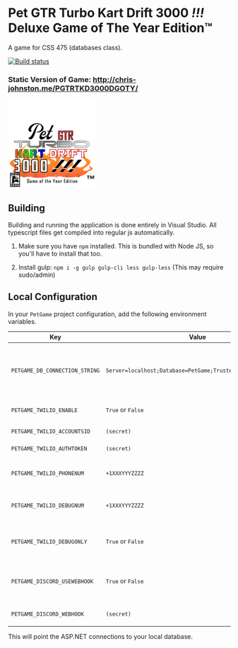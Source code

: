 # Pet GTR Turbo Kart Drift 3000 _!!!_ Deluxe Game of The Year Edition™

A game for CSS 475 (databases class).

[![Build status](https://ci.appveyor.com/api/projects/status/85yu79oweov3xyrc/branch/master?svg=true)](https://ci.appveyor.com/project/Chris-Johnston/pgtrtkd3000dgoty/branch/master)

### Static Version of Game: http://chris-johnston.me/PGTRTKD3000DGOTY/

<img width="200" src="PetRaceTurbo30xx.png" alt="Logo image." />

## Building

Building and running the application is done entirely in Visual Studio. All typescript files
get compiled into regular js automatically.

1. Make sure you have `npm` installed. This is bundled with Node JS, so you'll have to install that
too.

2. Install gulp: `npm i -g gulp gulp-cli less gulp-less` (This may require sudo/admin)


## Local Configuration

In your `PetGame` project configuration, add the following environment variables.

| Key | Value | Notes |
| --- | ----- | ----- |
| `PETGAME_DB_CONNECTION_STRING` | `Server=localhost;Database=PetGame;Trusted_Connection=True;` | Database connection string. Requires username and password if not hosted locally (Azure). |
| `PETGAME_TWILIO_ENABLE` | `True` or `False` | Enables/disables the Twilio service. |
| `PETGAME_TWILIO_ACCOUNTSID` | `(secret)` | Twilio Account SID. |
| `PETGAME_TWILIO_AUTHTOKEN` | `(secret)` | Twilio Auth Token. |
| `PETGAME_TWILIO_PHONENUM` | `+1XXXYYYZZZZ` | Twilio phone number for sending messages. |
| `PETGAME_TWILIO_DEBUGNUM` | `+1XXXYYYZZZZ` | Phone number for sending debug messages. |
| `PETGAME_TWILIO_DEBUGONLY` | `True` or `False` | If True, **all** messages will only be sent to the debug phone number. |
| `PETGAME_DISCORD_USEWEBHOOK` | `True` or `False` | If True, messages will be sent with the supplied webhook. |
| `PETGAME_DISCORD_WEBHOOK` | `(secret)` | The webhook url to send messages to. |

This will point the ASP.NET connections to your local database.
